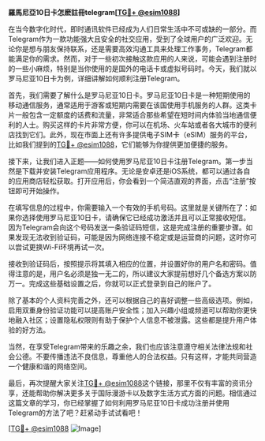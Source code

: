 **羅馬尼亞10日卡怎麽註冊telegram[[TG💪+ @esim1088](https://t.me/s/esim1088)]**

在当今数字化时代，即时通讯软件已经成为人们日常生活中不可或缺的一部分。而Telegram作为一款功能强大且安全的社交应用，受到了全球用户的广泛欢迎。无论你是想与朋友保持联系，还是需要高效沟通工具来处理工作事务，Telegram都能满足你的需求。然而，对于一些初次接触这款应用的人来说，可能会遇到注册时的一些小麻烦，特别是当你使用的是国外的电话卡或虚拟号码时。今天，我们就以罗马尼亚10日卡为例，详细讲解如何顺利注册Telegram。

首先，我们需要了解什么是罗马尼亚10日卡。罗马尼亚10日卡是一种短期使用的移动通信服务，通常适用于游客或短期内需要在该国使用手机服务的人群。这类卡片一般包含一定额度的话费和流量，非常适合那些希望在短时间内体验当地通信便利的人士。购买这样的卡片非常方便，你可以在机场、火车站或者各大城市的便利店找到它们。此外，现在市面上还有许多提供电子SIM卡（eSIM）服务的平台，比如我们提到的[TG💪+ @esim1088](https://t.me/s/esim1088)，它们能够为你提供更加便捷的服务。

接下来，让我们进入正题——如何使用罗马尼亚10日卡注册Telegram。第一步当然是下载并安装Telegram应用程序。无论是安卓还是iOS系统，都可以通过各自的应用商店轻松获取。打开应用后，你会看到一个简洁直观的界面，点击“注册”按钮即可开始操作。

在填写信息的过程中，你需要输入一个有效的手机号码。这里就是关键所在了：如果你选择使用罗马尼亚10日卡，请确保它已经成功激活并且可以正常接收短信。因为Telegram会向这个号码发送一条验证码短信，这是完成注册的重要步骤。如果发现无法收到验证码，可能是因为网络连接不稳定或是运营商的问题，这时你可以尝试更换Wi-Fi环境再试一次。

接收到验证码后，按照提示将其填入相应的位置，并设置好你的用户名和密码。值得注意的是，用户名必须是独一无二的，所以建议大家提前想好几个备选方案以防万一。完成这些基础设置之后，你就可以正式登录到自己的账户了。

除了基本的个人资料完善之外，还可以根据自己的喜好调整一些高级选项。例如，启用双重身份验证功能可以提高账户安全性；加入兴趣小组或频道可以帮助你更快地融入社区；设置隐私权限则有助于保护个人信息不被泄露。这些都是提升用户体验的好方法。

当然，在享受Telegram带来的乐趣之余，我们也应该注意遵守相关法律法规和社会公德。不要传播违法不良信息，尊重他人的合法权益。只有这样，才能共同营造一个健康和谐的网络空间。

最后，再次提醒大家关注[TG💪+ @esim1088](https://t.me/s/esim1088)这个链接，那里不仅有丰富的资讯分享，还能帮助你解决更多关于国际漫游卡以及数字生活方式方面的问题。相信通过这篇文章的学习，你已经掌握了如何利用罗马尼亚10日卡成功注册并使用Telegram的方法了吧？赶紧动手试试看吧！

[[TG💪+ @esim1088](https://t.me/s/esim1088) ![Image](https://i.postimg.cc/4NQfJmqS/Snipaste-2025-05-13-00-14-12.png)]